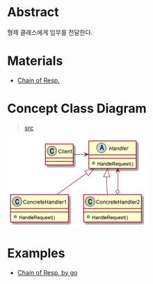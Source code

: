 # Abstract

형제 클래스에게 임무를 전달한다.

# Materials

* [Chain of Resp.](https://www.dofactory.com/net/chain-of-responsibility-design-pattern)

# Concept Class Diagram

> [src](chainofresp.puml)

![](chainofresp.png)

# Examples

* [Chain of Resp. by go](/golang/designpattern/chainofresp.md)

